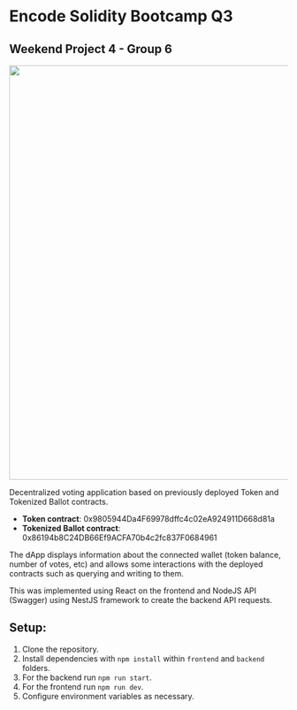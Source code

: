 
# Encode Solidity Bootcamp Q3
## Weekend Project 4 - Group 6
<p align="center">
  <img src="https://tomato-leading-stoat-542.mypinata.cloud/ipfs/QmPnGnZyP8A5CJSHGNMtq7MdrTFF2zGmvF2t1V9qPTLsvV" width="750" >
</p>

Decentralized voting application based on previously deployed Token and Tokenized Ballot contracts.

- **Token contract**: 0x9805944Da4F69978dffc4c02eA924911D668d81a
- **Tokenized Ballot contract**: 0x86194b8C24DB66Ef9ACFA70b4c2fc837F0684961

The dApp displays information about the connected wallet (token balance, number of votes, etc) and allows some interactions with the deployed contracts such as querying and writing to them.

This was implemented using React on the frontend and NodeJS API (Swagger) using NestJS framework to create the backend API requests.

## Setup:
1. Clone the repository.
2. Install dependencies with `npm install` within `frontend` and `backend` folders.
3. For the backend run `npm run start`.
4. For the frontend run `npm run dev`.
5. Configure environment variables as necessary.
